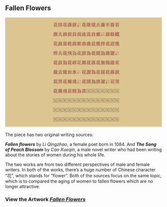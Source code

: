 ## Fallen Flowers

![image](https://github.com/mx-zhao/fallenflowers/blob/0cbf320127f6da6c92ce91e8fbbde8615640912e/screenshot.png)

The piece has two original writing sources:

***Fallen flowers*** by *Li Qingzhao*, a female poet born in 1084. And ***The Song of Peach Blossom*** by *Cao Xueqin*, a male novel writer who had been writing about the stories of women during his whole life.

The two works are from two different perspectives of male and female writers. In both of the works, there’s a huge number of Chinese character “花”, which stands for “flower”. Both of the sources focus on the same topic, which is to compared the aging of women to fallen flowers which are no longer attractive.

### View the Artwork [***Fallen Flowers***](https://mx-zhao.github.io/fallenflower/)
